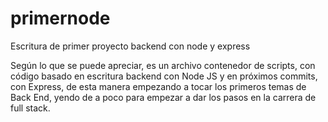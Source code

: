 # primernode
Escritura de primer proyecto backend con node y express

Según lo que se puede apreciar, es un archivo contenedor de scripts, con código basado en escritura backend con Node JS y en 
próximos commits, con Express, de esta manera empezando a tocar los primeros temas de Back End, yendo de a poco para empezar a 
dar los pasos en la carrera de full stack.
